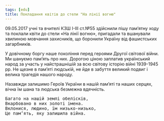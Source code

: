 ```yaml
---
tags: [edu]
title: Покладання квітів до стели "На лінії вогню"
---
```


09.05.2017 учні та вчителі КЗШ І-ІІІ ст.№55 здійснили пішу пам’ятну ходу та поклали квіти до стели «На лінії вогню», пригадали та вшанували хвилиною мовчання захисників, що боронили Україну від фашистських загарбників.

У довічному боргу наше покоління перед героями Другої світової війни. Ми шануємо пам’ять про них. Дорогою ціною заплатив український народ за участь у найстрашнішій за всю світову історію війні 1939-1945 рр. Не щезне в пам’яті людській, не йде в забуття великий подвиг і велика трагедія нашого народу.

Назавжди залишимо Героїв України в нашій пам’яті та наших серцях, вічна їм шана та людська безмежна вдячність.

<pre>
Багато на нашій землі обелісків,
Вкарбовано в них золоті імена.
Вклонися, людино, їм низько-низько,
Це пам’ять, яку залишила війна.
</pre>

<slideshow id="72157683757846045"></slideshow>

